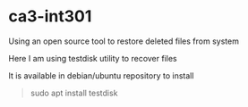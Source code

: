 # ca3-int301
Using an open source tool to restore deleted files from system

Here I am using testdisk utility to recover files

It is available in debian/ubuntu repository
to install
> sudo apt install testdisk


